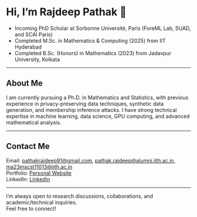 # Hi, I’m Rajdeep Pathak 👋

- Incoming PhD Scholar at Sorbonne Université, Paris (ForeML Lab, SUAD, and SCAI Paris)
- Completed M.Sc. in Mathematics & Computing (2025) from IIT Hyderabad
- Completed B.Sc. (Honors) in Mathematics (2023) from Jadavpur University, Kolkata

---

## About Me
I am currently pursuing a Ph.D. in Mathematics and Statistics, with previous experience in privacy-preserving data techniques, synthetic data generation, and membership inference attacks. I have strong technical expertise in machine learning, data science, GPU computing, and advanced mathematical analysis.

---

## Contact Me
Email: [pathakrajdeep91@gmail.com](mailto:pathakrajdeep91@gmail.com), [pathak.rajdeep@alumni.iith.ac.in](mailto:pathak.rajdeep@alumni.iith.ac.in), [ma23mscst11013@iith.ac.in](mailto:ma23mscst11013@iith.ac.in)  
Portfolio: [Personal Website](https://sites.google.com/view/rajdeeppathak/)  
LinkedIn: [LinkedIn](https://www.linkedin.com/in/rajdeep-pathak/)

---

I’m always open to research discussions, collaborations, and academic/technical inquiries.  
Feel free to connect!


<!---
PyCoder913/PyCoder913 is a ✨ special ✨ repository because its `README.md` (this file) appears on your GitHub profile.
You can click the Preview link to take a look at your changes.
--->
